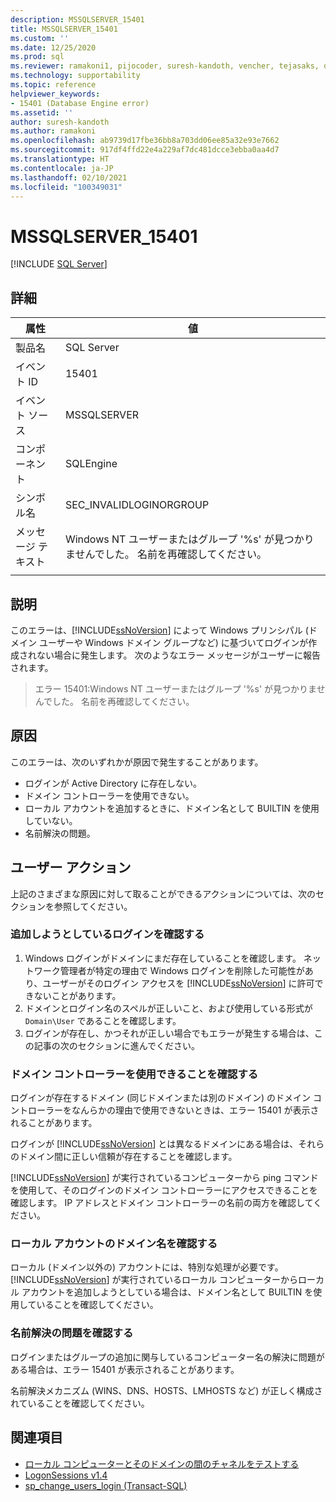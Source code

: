 ```yaml
---
description: MSSQLSERVER_15401
title: MSSQLSERVER_15401
ms.custom: ''
ms.date: 12/25/2020
ms.prod: sql
ms.reviewer: ramakoni1, pijocoder, suresh-kandoth, vencher, tejasaks, docast
ms.technology: supportability
ms.topic: reference
helpviewer_keywords:
- 15401 (Database Engine error)
ms.assetid: ''
author: suresh-kandoth
ms.author: ramakoni
ms.openlocfilehash: ab9739d17fbe36bb8a703dd06ee85a32e93e7662
ms.sourcegitcommit: 917df4ffd22e4a229af7dc481dcce3ebba0aa4d7
ms.translationtype: HT
ms.contentlocale: ja-JP
ms.lasthandoff: 02/10/2021
ms.locfileid: "100349031"
---
```

# <a name="mssqlserver_15401"></a>MSSQLSERVER_15401
 [!INCLUDE [SQL Server](../../includes/applies-to-version/sqlserver.md)]

## <a name="details"></a>詳細

|属性|値|
|---|---|
|製品名|SQL Server|
|イベント ID|15401|
|イベント ソース|MSSQLSERVER|
|コンポーネント|SQLEngine|
|シンボル名|SEC_INVALIDLOGINORGROUP|
|メッセージ テキスト|Windows NT ユーザーまたはグループ '%s' が見つかりませんでした。 名前を再確認してください。|
||

## <a name="explanation"></a>説明

このエラーは、[!INCLUDE[ssNoVersion](../../includes/ssnoversion-md.md)] によって Windows プリンシパル (ドメイン ユーザーや Windows ドメイン グループなど) に基づいてログインが作成されない場合に発生します。 次のようなエラー メッセージがユーザーに報告されます。

> エラー 15401:Windows NT ユーザーまたはグループ '%s' が見つかりませんでした。 名前を再確認してください。

## <a name="cause"></a>原因

このエラーは、次のいずれかが原因で発生することがあります。

- ログインが Active Directory に存在しない。
- ドメイン コントローラーを使用できない。
- ローカル アカウントを追加するときに、ドメイン名として BUILTIN を使用していない。
- 名前解決の問題。

## <a name="user-action"></a>ユーザー アクション

上記のさまざまな原因に対して取ることができるアクションについては、次のセクションを参照してください。

### <a name="verify-the-login-you-are-trying-to-add"></a>追加しようとしているログインを確認する

1. Windows ログインがドメインにまだ存在していることを確認します。 ネットワーク管理者が特定の理由で Windows ログインを削除した可能性があり、ユーザーがそのログイン アクセスを [!INCLUDE[ssNoVersion](../../includes/ssnoversion-md.md)] に許可できないことがあります。
1. ドメインとログイン名のスペルが正しいこと、および使用している形式が `Domain\User` であることを確認します。
1. ログインが存在し、かつそれが正しい場合でもエラーが発生する場合は、この記事の次のセクションに進んでください。

### <a name="verify-if-the-domain-controller-is-available"></a>ドメイン コントローラーを使用できることを確認する

ログインが存在するドメイン (同じドメインまたは別のドメイン) のドメイン コントローラーをなんらかの理由で使用できないときは、エラー 15401 が表示されることがあります。

ログインが [!INCLUDE[ssNoVersion](../../includes/ssnoversion-md.md)] とは異なるドメインにある場合は、それらのドメイン間に正しい信頼が存在することを確認します。

[!INCLUDE[ssNoVersion](../../includes/ssnoversion-md.md)] が実行されているコンピューターから ping コマンドを使用して、そのログインのドメイン コントローラーにアクセスできることを確認します。 IP アドレスとドメイン コントローラーの名前の両方を確認してください。

### <a name="verify-the-domain-name-for-local-accounts"></a>ローカル アカウントのドメイン名を確認する

ローカル (ドメイン以外の) アカウントには、特別な処理が必要です。 [!INCLUDE[ssNoVersion](../../includes/ssnoversion-md.md)] が実行されているローカル コンピューターからローカル アカウントを追加しようとしている場合は、ドメイン名として BUILTIN を使用していることを確認してください。

### <a name="check-for-name-resolution-issues"></a>名前解決の問題を確認する

ログインまたはグループの追加に関与しているコンピューター名の解決に問題がある場合は、エラー 15401 が表示されることがあります。

名前解決メカニズム (WINS、DNS、HOSTS、LMHOSTS など) が正しく構成されていることを確認してください。

## <a name="see-also"></a>関連項目

- [ローカル コンピューターとそのドメインの間のチャネルをテストする](/powershell/module/microsoft.powershell.management/test-computersecurechannel#example-1--test-a-channel-between-the-local-computer-and-its-domain)
- [LogonSessions v1.4](/sysinternals/downloads/logonsessions)
- [sp_change_users_login (Transact-SQL)](../system-stored-procedures/sp-change-users-login-transact-sql.md)